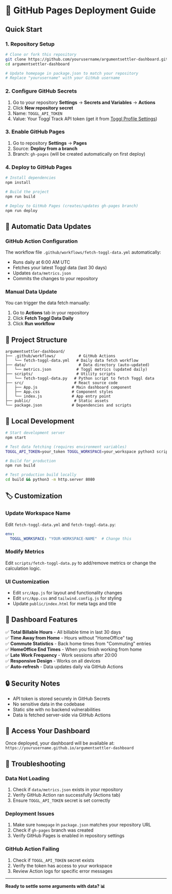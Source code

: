 # 🚀 GitHub Pages Deployment Guide

## Quick Start

### 1. Repository Setup
```bash
# Clone or fork this repository
git clone https://github.com/yourusername/argumentsettler-dashboard.git
cd argumentsettler-dashboard

# Update homepage in package.json to match your repository
# Replace "yourusername" with your GitHub username
```

### 2. Configure GitHub Secrets
1. Go to your repository **Settings** → **Secrets and Variables** → **Actions**
2. Click **New repository secret**
3. Name: `TOGGL_API_TOKEN`
4. Value: Your Toggl Track API token (get it from [Toggl Profile Settings](https://track.toggl.com/profile))

### 3. Enable GitHub Pages
1. Go to repository **Settings** → **Pages**
2. Source: **Deploy from a branch**
3. Branch: `gh-pages` (will be created automatically on first deploy)

### 4. Deploy to GitHub Pages
```bash
# Install dependencies
npm install

# Build the project
npm run build

# Deploy to GitHub Pages (creates/updates gh-pages branch)
npm run deploy
```

## 🔄 Automatic Data Updates

### GitHub Action Configuration
The workflow file `.github/workflows/fetch-toggl-data.yml` automatically:
- Runs daily at 6:00 AM UTC
- Fetches your latest Toggl data (last 30 days)
- Updates `data/metrics.json`
- Commits the changes to your repository

### Manual Data Update
You can trigger the data fetch manually:
1. Go to **Actions** tab in your repository
2. Click **Fetch Toggl Data Daily**
3. Click **Run workflow**

## 📁 Project Structure
```
argumentsettler-dashboard/
├── .github/workflows/          # GitHub Actions
│   └── fetch-toggl-data.yml   # Daily data fetch workflow
├── data/                       # Data directory (auto-updated)
│   └── metrics.json           # Toggl metrics (updated daily)
├── scripts/                   # Utility scripts
│   └── fetch-toggl-data.py   # Python script to fetch Toggl data
├── src/                      # React source code
│   ├── App.js               # Main dashboard component
│   ├── App.css              # Component styles
│   └── index.js             # App entry point
├── public/                   # Static assets
└── package.json             # Dependencies and scripts
```

## 🔧 Local Development
```bash
# Start development server
npm start

# Test data fetching (requires environment variables)
TOGGL_API_TOKEN=your_token TOGGL_WORKSPACE=your_workspace python3 scripts/fetch-toggl-data.py

# Build for production
npm run build

# Test production build locally
cd build && python3 -m http.server 8080
```

## 🏷️ Customization

### Update Workspace Name
Edit `fetch-toggl-data.yml` and `fetch-toggl-data.py`:
```yaml
env:
  TOGGL_WORKSPACE: "YOUR-WORKSPACE-NAME"  # Change this
```

### Modify Metrics
Edit `scripts/fetch-toggl-data.py` to add/remove metrics or change the calculation logic.

### UI Customization
- Edit `src/App.js` for layout and functionality changes
- Edit `src/App.css` and `tailwind.config.js` for styling
- Update `public/index.html` for meta tags and title

## 🎯 Dashboard Features

✅ **Total Billable Hours** - All billable time in last 30 days  
✅ **Time Away from Home** - Hours without "HomeOffice" tag  
✅ **Commute Statistics** - Back home times from "Commuting" entries  
✅ **HomeOffice End Times** - When you finish working from home  
✅ **Late Work Frequency** - Work sessions after 20:00  
✅ **Responsive Design** - Works on all devices  
✅ **Auto-refresh** - Data updates daily via GitHub Actions  

## 🔒 Security Notes

- API token is stored securely in GitHub Secrets
- No sensitive data in the codebase
- Static site with no backend vulnerabilities
- Data is fetched server-side via GitHub Actions

## 📱 Access Your Dashboard

Once deployed, your dashboard will be available at:
`https://yourusername.github.io/argumentsettler-dashboard`

## 🐛 Troubleshooting

### Data Not Loading
1. Check if `data/metrics.json` exists in your repository
2. Verify GitHub Action ran successfully (Actions tab)
3. Ensure `TOGGL_API_TOKEN` secret is set correctly

### Deployment Issues
1. Make sure `homepage` in `package.json` matches your repository URL
2. Check if `gh-pages` branch was created
3. Verify GitHub Pages is enabled in repository settings

### GitHub Action Failing
1. Check if `TOGGL_API_TOKEN` secret exists
2. Verify the token has access to your workspace
3. Review Action logs for specific error messages

---

**Ready to settle some arguments with data? 📊**